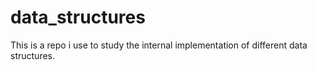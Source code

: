 # data_structures
This is a repo i use to study the internal implementation of different data structures.
